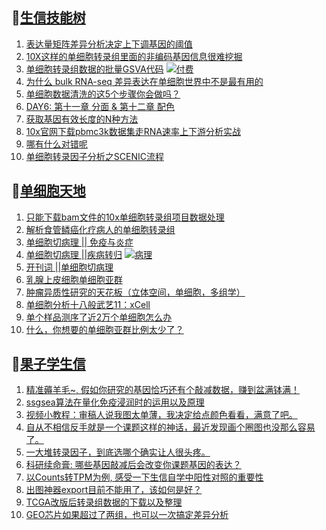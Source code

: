 ## 📝[生信技能树](https://github.com/ixxmu/mp_duty/issues?q=label%3A%E7%94%9F%E4%BF%A1%E6%8A%80%E8%83%BD%E6%A0%91+is%3Aclosed)
<!-- 1issueTable -->

1. [表达量矩阵差异分析决定上下调基因的阈值](https://github.com/ixxmu/mp_duty/issues/2270) 
2. [10X这样的单细胞转录组里面的非编码基因信息很难挖掘](https://github.com/ixxmu/mp_duty/issues/2257) 
3. [单细胞转录组数据的批量GSVA代码](https://github.com/ixxmu/mp_duty/issues/2256) [![付费](https://img.shields.io/github/labels/ixxmu/mp_duty/付费)](https://github.com/ixxmu/mp_duty/labels/付费)
4. [为什么 bulk RNA-seq 差异表达在单细胞世界中不是最有用的](https://github.com/ixxmu/mp_duty/issues/2251) 
5. [单细胞数据清洗的这5个步骤你会做吗？](https://github.com/ixxmu/mp_duty/issues/2250) 
6. [DAY6: 第十一章 分面 & 第十二章 配色](https://github.com/ixxmu/mp_duty/issues/2242) 
7. [获取基因有效长度的N种方法](https://github.com/ixxmu/mp_duty/issues/2235) 
8. [10x官网下载pbmc3k数据集走RNA速率上下游分析实战](https://github.com/ixxmu/mp_duty/issues/2230) 
9. [哪有什么对错呢](https://github.com/ixxmu/mp_duty/issues/2227) 
10. [单细胞转录因子分析之SCENIC流程](https://github.com/ixxmu/mp_duty/issues/2224) 
<!-- 1issueTable -->
## 📝[单细胞天地](https://github.com/ixxmu/mp_duty/issues?q=label%3A%E5%8D%95%E7%BB%86%E8%83%9E%E5%A4%A9%E5%9C%B0+is%3Aclosed)
<!-- 2issueTable -->

1. [只能下载bam文件的10x单细胞转录组项目数据处理](https://github.com/ixxmu/mp_duty/issues/2279) 
2. [解析食管鳞癌化疗病人的单细胞转录组](https://github.com/ixxmu/mp_duty/issues/2203) 
3. [单细胞切病理 || 免疫与炎症](https://github.com/ixxmu/mp_duty/issues/2175) 
4. [单细胞切病理 ||疾病转归](https://github.com/ixxmu/mp_duty/issues/2173) [![病理](https://img.shields.io/github/labels/ixxmu/mp_duty/病理)](https://github.com/ixxmu/mp_duty/labels/病理)
5. [开刊词 ||单细胞切病理](https://github.com/ixxmu/mp_duty/issues/2156) 
6. [乳腺上皮细胞单细胞亚群](https://github.com/ixxmu/mp_duty/issues/2113) 
7. [肿瘤异质性研究的天花板（立体空间，单细胞，多组学）](https://github.com/ixxmu/mp_duty/issues/2110) 
8. [单细胞分析十八般武艺11：xCell](https://github.com/ixxmu/mp_duty/issues/2025) 
9. [单个样品测序了近2万个单细胞怎么办](https://github.com/ixxmu/mp_duty/issues/1993) 
10. [什么，你想要的单细胞亚群比例太少了？](https://github.com/ixxmu/mp_duty/issues/1992) 
<!-- 2issueTable -->

## 📝[果子学生信](https://github.com/ixxmu/mp_duty/issues?q=label%3A%E6%9E%9C%E5%AD%90%E5%AD%A6%E7%94%9F%E4%BF%A1+is%3Aclosed)
<!-- 3issueTable -->

1. [精准薅羊毛~, 假如你研究的基因恰巧还有个敲减数据，赚到盆满钵满！](https://github.com/ixxmu/mp_duty/issues/2265) 
2. [ssgsea算法在量化免疫浸润时的运用以及原理](https://github.com/ixxmu/mp_duty/issues/2264) 
3. [视频小教程：审稿人说我图太单薄，我决定给点颜色看看，满意了吧。](https://github.com/ixxmu/mp_duty/issues/2249) 
4. [自从不相信反手就是一个课题这样的神话，最近发现画个圈图也没那么容易了。](https://github.com/ixxmu/mp_duty/issues/2248) 
5. [一大堆转录因子，到底选哪个确实让人很头疼。](https://github.com/ixxmu/mp_duty/issues/2228) 
6. [科研续命膏: 哪些基因敲减后会改变你课题基因的表达？](https://github.com/ixxmu/mp_duty/issues/2222) 
7. [以Counts转TPM为例, 感受一下生信自学中阳性对照的重要性](https://github.com/ixxmu/mp_duty/issues/2209) 
8. [出图神器export目前不能用了，该如何是好？](https://github.com/ixxmu/mp_duty/issues/2208) 
9. [TCGA改版后转录组数据的下载以及整理](https://github.com/ixxmu/mp_duty/issues/2201) 
10. [GEO芯片如果超过了两组，也可以一次搞定差异分析](https://github.com/ixxmu/mp_duty/issues/2138) 
<!-- 3issueTable -->
